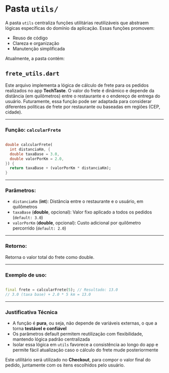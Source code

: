 # Pasta `utils/`

A pasta `utils` centraliza funções utilitárias reutilizáveis que abstraem lógicas específicas do domínio da aplicação. Essas funções promovem:
- Reuso de código
- Clareza e organização
- Manutenção simplificada

Atualmente, a pasta contém:

## `frete_utils.dart`
Este arquivo implementa a lógica de cálculo de frete para os pedidos realizados no app **TechTaste**. 
O valor do frete é dinâmico e depende da distância (em quilômetros) entre o restaurante e o endereço de entrega do usuário.
Futuramente, essa função pode ser adaptada para considerar diferentes políticas de frete por restaurante ou baseadas em regiões (CEP, cidade).

---
### Função: `calcularFrete`
```dart

double calcularFrete(
  int distanciaKm, {
  double taxaBase = 3.0,
  double valorPorKm = 2.0,
}) {
  return taxaBase + (valorPorKm * distanciaKm);
}

```
---
### Parâmetros:
- `distanciaKm` (**int**): Distância entre o restaurante e o usuário, em quilômetros
- `taxaBase` (**double**, opcional): Valor fixo aplicado a todos os pedidos (`default: 3.0`)
- `valorPorKm` (**double**, opcional): Custo adicional por quilômetro percorrido (`default: 2.0`)
---  
### Retorno: 
Retorna o valor total do frete como double.

---
### Exemplo de uso:
```dart

final frete = calcularFrete(5); // Resultado: 13.0
// 3.0 (taxa base) + 2.0 * 5 km = 13.0

```
---
### Justificativa Técnica
- A função é **pura**, ou seja, não depende de variáveis externas, o que a torna **testável e confiável**
- Os parâmetros default permitem reutilização com flexibilidade, mantendo lógica padrão centralizada
- Isolar essa lógica em `utils` favorece a consistência ao longo do app e permite fácil atualização caso o cálculo do frete mude posteriormente

Este utilitário será utilizado no **Checkout**, para compor o valor final do pedido, juntamente com os itens escolhidos pelo usuário. 
